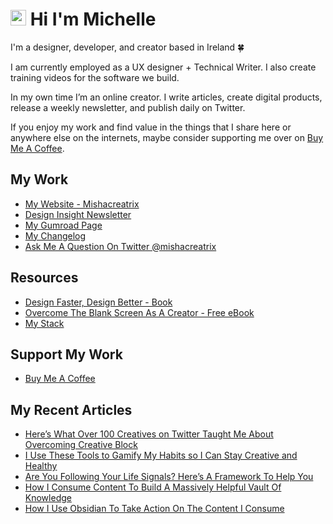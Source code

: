 # <img src="https://media.giphy.com/media/hvRJCLFzcasrR4ia7z/giphy.gif" width="25px"> Hi I'm Michelle


I'm a designer, developer, and creator based in Ireland 🍀

I am currently employed as a UX designer + Technical Writer. I also create training videos for the software we build.

In my own time I’m an online creator. I write articles, create digital products, release a weekly newsletter, and publish daily on Twitter.

If you enjoy my work and find value in the things that I share here or anywhere else on the internets, maybe consider supporting me over on [Buy Me A Coffee](https://www.buymeacoffee.com/mishacreatrix).

## My Work
- [My Website - Mishacreatrix](https://mishacreatrix.com/)
- [Design Insight Newsletter](https://designinsight.substack.com/)
- [My Gumroad Page](https://gumroad.com/mishacreatrix)
- [My Changelog](https://changelog.mishacreatrix.com/)
- [Ask Me A Question On Twitter @mishacreatrix](https://twitter.com/MishaCreatrix)

## Resources
- [Design Faster, Design Better - Book](https://designfaster.netlify.app/)
- [Overcome The Blank Screen As A Creator - Free eBook](https://gum.co/blank-screen)
- [My Stack](https://www.mishacreatrix.com/stack)

## Support My Work
- [Buy Me A Coffee](https://www.buymeacoffee.com/mishacreatrix)


## My Recent Articles

  * [Here’s What Over 100 Creatives on Twitter Taught Me About Overcoming Creative Block](https://mishacreatrix.com/essay-overcome-creative-block)
  * [I Use These Tools to Gamify My Habits so I Can Stay Creative and Healthy](https://mishacreatrix.com/essay-tools-gamify-habits)
  * [Are You Following Your Life Signals? Here’s A Framework To Help You](https://mishacreatrix.com/essay-follow-your-life-signals)
  * [How I Consume Content To Build A Massively Helpful Vault Of Knowledge](https://mishacreatrix.com/essay-how-i-consume-content)
  * [How I Use Obsidian To Take Action On The Content I Consume](https://mishacreatrix.com/obsidian-actionable-content)
